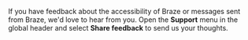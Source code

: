 If you have feedback about the accessibility of Braze or messages sent from Braze, we'd love to hear from you. Open the **Support** menu in the global header and select **Share feedback** to send us your thoughts.
